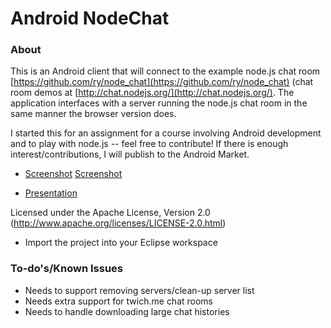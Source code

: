 # Android NodeChat #

### About ###

This is an Android client that will connect to the example node.js chat room [https://github.com/ry/node_chat](https://github.com/ry/node_chat) (chat room demos at [http://chat.nodejs.org/](http://chat.nodejs.org/). The application interfaces with a server running the node.js chat room in the same manner the browser version does.

I started this for an assignment for a course involving Android development and to play with node.js -- feel free to contribute! If there is enough interest/contributions, I will publish to the Android Market. 

* [Screenshot](/loganlinn/nodechat-android/blob/master/design/ss6.png) [Screenshot](/loganlinn/nodechat-android/blob/master/design/ss1.png)

* [Presentation](/loganlinn/nodechat-android/blob/master/design/NodeChatPresentation.pptx)

Licensed under the Apache License, Version 2.0 (http://www.apache.org/licenses/LICENSE-2.0.html)

* Import the project into your Eclipse workspace

### To-do's/Known Issues ###
* Needs to support removing servers/clean-up server list
* Needs extra support for twich.me chat rooms
* Needs to handle downloading large chat histories


